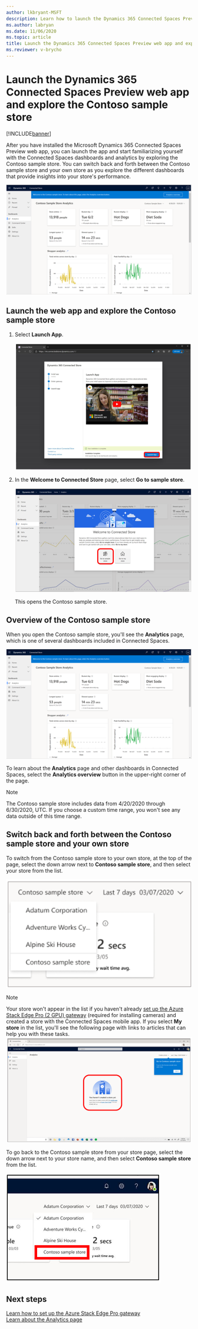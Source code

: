 ```yaml
---
author: lkbryant-MSFT
description: Learn how to launch the Dynamics 365 Connected Spaces Preview web app and explore the Contoso sample store.
ms.author: labryan
ms.date: 11/06/2020
ms.topic: article
title: Launch the Dynamics 365 Connected Spaces Preview web app and explore the Contoso sample store to learn about Connected Spaces dashboards and analytics
ms.reviewer: v-brycho
---
```


# Launch the Dynamics 365 Connected Spaces Preview web app and explore the Contoso sample store

[!INCLUDE[banner](includes/banner.md)]

After you have installed the Microsoft Dynamics 365 Connected Spaces Preview web app, you can launch the app and start familiarizing yourself with the Connected Spaces dashboards and analytics by exploring the Contoso sample store. You can switch back and forth between the Contoso sample store and your own store as you explore the different dashboards that provide insights into your store's performance. 

![Contoso sample store screen.](media/navigation.PNG "Contoso Sample Store screen")

## Launch the web app and explore the Contoso sample store

1. Select **Launch App**.

    ![Launch app button on Setup page.](media/first-run-launch-app.PNG "Launch app button on Setup page") 
        
2. In the **Welcome to Connected Store** page, select **Go to sample store**.

    ![Welcome to Connected Store page.](media/first-run-welcome-page.PNG "Welcome to Connected Store page")
    
    This opens the Contoso sample store.     
       
## Overview of the Contoso sample store

When you open the Contoso sample store, you'll see the **Analytics** page, which is one of several dashboards included in Connected Spaces. 

![Contoso sample store screen.](media/navigation.PNG "Contoso sample store screen")

To learn about the **Analytics** page and other dashboards in Connected Spaces, select the **Analytics overview** button in the upper-right corner of the page.

> [!NOTE]
> The Contoso sample store includes data from 4/20/2020 through 6/30/2020, UTC. If you choose a custom time range, you won't see any data outside of this time range.

## Switch back and forth between the Contoso sample store and your own store

To switch from the Contoso sample store to your own store, at the top of the page, select the down arrow next to **Contoso sample store**, and then select your store from the list. 

![Contoso sample store list dropped down.](media/first-run-sample-store-list.PNG "Contoso sample store list dropped down")

> [!NOTE]
> Your store won't appear in the list if you haven't already [set up the Azure Stack Edge Pro (2 GPU) gateway](ase-install.md) (required for installing cameras) and created a store with the Connected Spaces mobile app. If you select **My store** in the list, you'll see the following page with links to articles that can help you with these tasks. 
>![Screen shot that shows links to creating a store with the mobile app and setting up Azure Stack Edge Pro gateway.](media/first-run-setup-prompts.PNG "Screen shot that shows links to creating a store with the mobile app and setting up Azure Stack Edge Pro gateway")

To go back to the Contoso sample store from your store page, select the down arrow next to your store name, and then select **Contoso sample store** from the 
list.

![Dropped-down list showing how to go back to Contoso sample store.](media/first-run-return-contoso-store.PNG "Dropped-down list showing how to go back to Contoso sample store")

## Next steps

[Learn how to set up the Azure Stack Edge Pro gateway](ase-install.md)<br>
[Learn about the Analytics page](web-app-get-insights.md)



